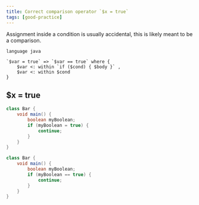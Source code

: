 ```yaml
---
title: Correct comparison operator `$x = true`
tags: [good-practice]
---
```


Assignment inside a condition is usually accidental, this is likely meant to be a comparison.

```grit
language java

`$var = true` => `$var == true` where {
	$var <: within `if ($cond) { $body }` ,
	$var <: within $cond
}
```

## $x = true

```java
class Bar {
    void main() {
        boolean myBoolean;
        if (myBoolean = true) {
            continue;
        }
    }
}
```

```java
class Bar {
    void main() {
        boolean myBoolean;
        if (myBoolean == true) {
            continue;
        }
    }
}
```
